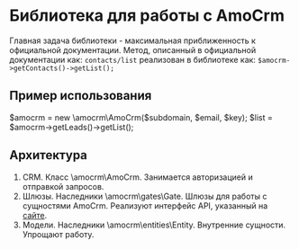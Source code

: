 # Библиотека для работы с AmoCrm
Главная задача библиотеки - максимальная приближенность к официальной документации.
Метод, описанный в официальной документации как:
`contacts/list`
реализован в библиотеке как:
`$amocrm->getContacts()->getList();`

## Пример использования
$amocrm = new \amocrm\AmoCrm($subdomain, $email, $key);
$list = $amocrm->getLeads()->getList();

## Архитектура
1. CRM. Класс \amocrm\AmoCrm. Занимается авторизацией и отправкой запросов. 
1. Шлюзы. Наследники \amocrm\gates\Gate. Шлюзы для работы с сущностями AmoCrm. 
Реализуют интерфейс API, указанный на [сайте](https://developers.amocrm.ru/rest_api/).
1. Модели. Наследники \amocrm\entities\Entity. Внутренние сущности. Упрощают работу.